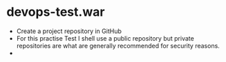# devops-test.war
- Create a project repository in GitHub 
- For this practise Test I shell use a public repository but private 
  repositories are what are generally recommended for security reasons.
- 
